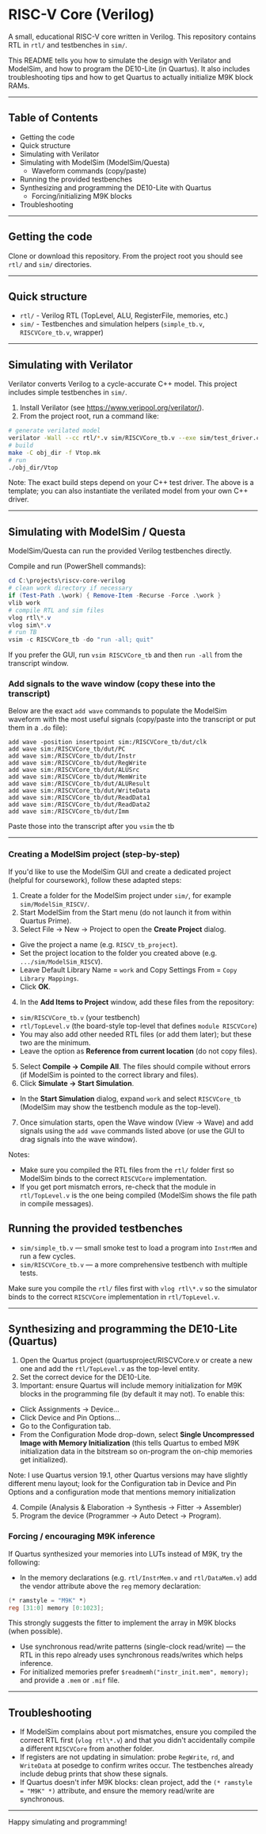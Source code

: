 # RISC-V Core (Verilog)

A small, educational RISC-V core written in Verilog. This repository contains RTL in `rtl/` and testbenches in `sim/`.

This README tells you how to simulate the design with Verilator and ModelSim, and how to program the DE10-Lite (in Quartus). It also includes troubleshooting tips and how to get Quartus to actually initialize M9K block RAMs.

---

## Table of Contents

- Getting the code
- Quick structure
- Simulating with Verilator
- Simulating with ModelSim (ModelSim/Questa)
  - Waveform commands (copy/paste)
- Running the provided testbenches
- Synthesizing and programming the DE10-Lite with Quartus
  - Forcing/initializing M9K blocks
- Troubleshooting

---

## Getting the code

Clone or download this repository. From the project root you should see `rtl/` and `sim/` directories.

---

## Quick structure

- `rtl/` - Verilog RTL (TopLevel, ALU, RegisterFile, memories, etc.)
- `sim/` - Testbenches and simulation helpers (`simple_tb.v`, `RISCVCore_tb.v`, wrapper)

---

## Simulating with Verilator

Verilator converts Verilog to a cycle-accurate C++ model. This project includes simple testbenches in `sim/`.

1. Install Verilator (see https://www.veripool.org/verilator/).
2. From the project root, run a command like:

```bash
# generate verilated model
verilator -Wall --cc rtl/*.v sim/RISCVCore_tb.v --exe sim/test_driver.cpp
# build
make -C obj_dir -f Vtop.mk
# run
./obj_dir/Vtop
```

Note: The exact build steps depend on your C++ test driver. The above is a template; you can also instantiate the verilated model from your own C++ driver.

---

## Simulating with ModelSim / Questa

ModelSim/Questa can run the provided Verilog testbenches directly.

Compile and run (PowerShell commands):

```powershell
cd C:\projects\riscv-core-verilog
# clean work directory if necessary
if (Test-Path .\work) { Remove-Item -Recurse -Force .\work }
vlib work
# compile RTL and sim files
vlog rtl\*.v
vlog sim\*.v
# run TB
vsim -c RISCVCore_tb -do "run -all; quit"
```

If you prefer the GUI, run `vsim RISCVCore_tb` and then `run -all` from the transcript window.

### Add signals to the wave window (copy these into the transcript)

Below are the exact `add wave` commands to populate the ModelSim waveform with the most useful signals (copy/paste into the transcript or put them in a `.do` file):

```
add wave -position insertpoint sim:/RISCVCore_tb/dut/clk
add wave sim:/RISCVCore_tb/dut/PC
add wave sim:/RISCVCore_tb/dut/Instr
add wave sim:/RISCVCore_tb/dut/RegWrite
add wave sim:/RISCVCore_tb/dut/ALUSrc
add wave sim:/RISCVCore_tb/dut/MemWrite
add wave sim:/RISCVCore_tb/dut/ALUResult
add wave sim:/RISCVCore_tb/dut/WriteData
add wave sim:/RISCVCore_tb/dut/ReadData1
add wave sim:/RISCVCore_tb/dut/ReadData2
add wave sim:/RISCVCore_tb/dut/Imm
```

Paste those into the transcript after you `vsim` the tb

---

### Creating a ModelSim project (step-by-step)

If you'd like to use the ModelSim GUI and create a dedicated project (helpful for coursework), follow these adapted steps:

1. Create a folder for the ModelSim project under `sim/`, for example `sim/ModelSim_RISCV/`.
2. Start ModelSim from the Start menu (do not launch it from within Quartus Prime).
3. Select File → New → Project to open the **Create Project** dialog.
  - Give the project a name (e.g. `RISCV_tb_project`).
  - Set the project location to the folder you created above (e.g. `.../sim/ModelSim_RISCV`).
  - Leave Default Library Name = `work` and Copy Settings From = `Copy Library Mappings`.
  - Click **OK**.
4. In the **Add Items to Project** window, add these files from the repository:
  - `sim/RISCVCore_tb.v` (your testbench)
  - `rtl/TopLevel.v` (the board-style top-level that defines `module RISCVCore`)
  - You may also add other needed RTL files (or add them later); but these two are the minimum.
  - Leave the option as **Reference from current location** (do not copy files).
5. Select **Compile → Compile All**. The files should compile without errors (if ModelSim is pointed to the correct library and files).
6. Click **Simulate → Start Simulation**.
  - In the **Start Simulation** dialog, expand `work` and select `RISCVCore_tb` (ModelSim may show the testbench module as the top-level).
7. Once simulation starts, open the Wave window (View → Wave) and add signals using the `add wave` commands listed above (or use the GUI to drag signals into the wave window).

Notes:
- Make sure you compiled the RTL files from the `rtl/` folder first so ModelSim binds to the correct `RISCVCore` implementation.
- If you get port mismatch errors, re-check that the module in `rtl/TopLevel.v` is the one being compiled (ModelSim shows the file path in compile messages).


## Running the provided testbenches

- `sim/simple_tb.v` — small smoke test to load a program into `InstrMem` and run a few cycles.
- `sim/RISCVCore_tb.v` — a more comprehensive testbench with multiple tests.

Make sure you compile the `rtl/` files first with `vlog rtl\*.v` so the simulator binds to the correct `RISCVCore` implementation in `rtl/TopLevel.v`.

---

## Synthesizing and programming the DE10-Lite (Quartus)

1. Open the Quartus project (quartusproject/RISCVCore.v or create a new one and add the `rtl/TopLevel.v` as the top-level entity.
2. Set the correct device for the DE10-Lite.
3. Important: ensure Quartus will include memory initialization for M9K blocks in the programming file (by default it may not). To enable this:

- Click Assignments → Device...
- Click Device and Pin Options...
- Go to the Configuration tab.
- From the Configuration Mode drop-down, select **Single Uncompressed Image with Memory Initialization** (this tells Quartus to embed M9K initialization data in the bitstream so on-program the on-chip memories get initialized). 

Note: I use Quartus version 19.1, other Quartus versions may have slightly different menu layout; look for the Configuration tab in Device and Pin Options and a configuration mode that mentions memory initialization

4. Compile (Analysis & Elaboration -> Synthesis -> Fitter -> Assembler)
5. Program the device (Programmer -> Auto Detect -> Program).

### Forcing / encouraging M9K inference

If Quartus synthesized your memories into LUTs instead of M9K, try the following:

- In the memory declarations (e.g. `rtl/InstrMem.v` and `rtl/DataMem.v`) add the vendor attribute above the `reg` memory declaration:

```verilog
(* ramstyle = "M9K" *)
reg [31:0] memory [0:1023];
```

This strongly suggests the fitter to implement the array in M9K blocks (when possible).

- Use synchronous read/write patterns (single-clock read/write) — the RTL in this repo already uses synchronous reads/writes which helps inference.
- For initialized memories prefer `$readmemh("instr_init.mem", memory);` and provide a `.mem` or `.mif` file.

---

## Troubleshooting

- If ModelSim complains about port mismatches, ensure you compiled the correct RTL first (`vlog rtl\*.v`) and that you didn't accidentally compile a different `RISCVCore` from another folder.
- If registers are not updating in simulation: probe `RegWrite`, `rd`, and `WriteData` at posedge to confirm writes occur. The testbenches already include debug prints that show these signals.
- If Quartus doesn't infer M9K blocks: clean project, add the `(* ramstyle = "M9K" *)` attribute, and ensure the memory read/write are synchronous.

---

Happy simulating and programming!
